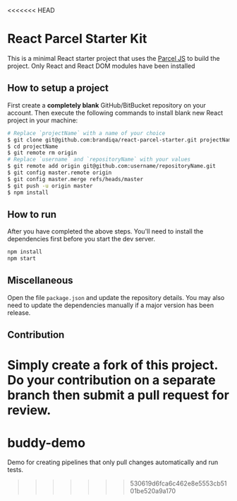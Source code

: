 <<<<<<< HEAD
# React Parcel Starter Kit

This is a minimal React starter project that uses the [Parcel JS](https://www.parceljs.org) to build the project. Only React and React DOM modules have been installed

## How to setup a project

First create a **completely blank** GitHub/BitBucket repository on your account. Then execute the following commands to install blank new React project in your machine:

```bash
# Replace `projectName` with a name of your choice
$ git clone git@github.com:brandiqa/react-parcel-starter.git projectName
$ cd projectName
$ git remote rm origin
# Replace `username` and `repositoryName` with your values
$ git remote add origin git@github.com:username/repositoryName.git
$ git config master.remote origin
$ git config master.merge refs/heads/master
$ git push -u origin master
$ npm install

```

## How to run

After you have completed the above steps. You'll need to install the dependencies first before you start the dev server.

```bash
npm install
npm start
```

## Miscellaneous

Open the file `package.json` and update the repository details. You may also need to update the dependencies manually if a major version has been release.

## Contribution

Simply create a fork of this project. Do your contribution on a separate branch then submit a pull request for review.
=======
# buddy-demo
Demo for creating pipelines that only pull changes automatically and run tests.
>>>>>>> 530619d6fca6c462e8e5553cb5101be520a9a170
